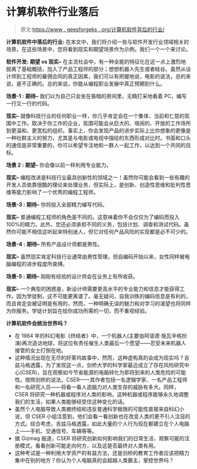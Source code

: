 # 计算机软件行业落后

> 原文:[https://www . geesforgeks . org/计算机软件背后的行业/](https://www.geeksforgeeks.org/industry-behind-in-computer-software/)

**计算机软件中落后的行业:**
在本文中，我们将介绍一些与软件开发行业领域相关的场景，在这些场景中，您将看到现实和期望场景作为示例。我们一个一个来讨论。

**软件开发:**
**期望 vs 现实–**
在主流社会中，有一种全能的特征化在这一点上激烈地脱离了基础概括，加入了产品工程师的部分；想想机器人先生或者硅谷。虽然从设计师到工程师的雇佣合同的真正因素，我们可以有把握地说，电影的说法，总的来说，是不正确的。总的来说，你能从编程职业发展中真正预期到什么。

**场景-1 :**
**期待–**
我们以为自己只会坐在昏暗的房间里，无精打采地看着 PC，编写一行又一行的代码。

**现实–**
就像科技行业的任何职业一样，你几乎肯定会在一个集体、当前和仁慈的氛围中工作。取决于你工作的企业，氛围可能会从巨大的、喧闹的、开放的工作场所到更温和、更宽松的组织。事实上，你会发现产品的进步实际上比你想象的更像是一种社群主义的努力，尤其是与电影或电视中描绘的东西形成对比时。书面和口头的通信是非常重要的，你可以希望专注地和一群人一起工作，以达到一个共同的目标。

**场景 2 :**
**期望–**
你会像以前一样利用专业能力。

**现实–**
编程改进是科技行业最具创新性的领域之一！虽然你可能会看到一些有趣的开发人员依靠很酷的理论来处理业务，但实际上，是创新、创造性思维和批判性思维等能力影响了一个优秀的编程工程师。

**场景-3 :**
**期待–**
你将投入全部精力编写代码。

**现实–**
普通编程工程师的角色是不同的。这意味着你不会仅仅为了编码而投入 100%的精力。此外，您还必须承担不同的义务，包括计划、调查和测试代码。虽然你可能不相信这听起来特别迷人，但它对任何产品风险的实现都是必不可少的。

**场景-4 :**
**期待–**
所有产品设计师都是男性。

**现实–**
虽然现实肯定科技行业通常由男性管理，但自编码开始以来，女性同样被电脑编程的进步程度所束缚。

**场景-5 :**
**期待–**
刚刚有经验的设计师会在业务上有所收获。

**现实–**
一个典型的困惑是，新设计师需要更高水平的专业能力和信息才能获得工作。因为学徒制，这不可能更离谱了。毫无疑问，自我训练的编码信息是有利的，而且肯定会被证明是有用的，然而，一种明确无误的魅力和对学习的渴望也将同样为你服务。学徒计划旨在给你成功所需的一切，而不重视经验。

**计算机软件会统治世界吗？**

*   在 1984 年的科幻电影《终结者》中，一个机器人(主要由阿诺德·施瓦辛格扮演)再次造访地球，将这位有责任催生人类最后一个愿望——忍受未来机器人接管的女士打倒在地。
*   这种情况出现在无尽的好莱坞故事中，然而，这种虚构真的会成为现实吗？吉兹马格透露，为了发现这一点，剑桥大学的科学家最近成立了存在风险研究中心(CSER)，旨在观察如今节省能源的电脑转化为即将到来的人类危险的可能性。按照剑桥的说法，CSER——其作者包括一名逻辑学家、一名产品工程师和一名研究人员——将看一看人造脑力对人类生存的威胁有多大。同样，CSER 将研究一种机器或程序对人类的影响，这种机器或程序能够永久地调整我们的生活，如果人类能够经受住这种变化的话。
*   虽然个人电脑导致人类被终结和违反普通科学极限的可能性直接来自科幻小说，但 CSER 小组注意到，他们会看一看创新也在改变人类的更不引人注目的方式。综合考虑，吉兹马格透露，如此大量的个人行为现在都建立在个人电脑上——手机、交通信号、车辆等等。
*   据 Gizmag 报道，CSER 将研究创新如何影响我们的日常生活，观察可能的注册模式，看看创新可能走向何方，以及这是否最终对人类有用。
*   这种考试是一种利用大学资产的有益方法，还是剑桥的教育工作者应该把精力集中在别的地方？你认为个人电脑真的会超越人类霸主，掌控世界吗？